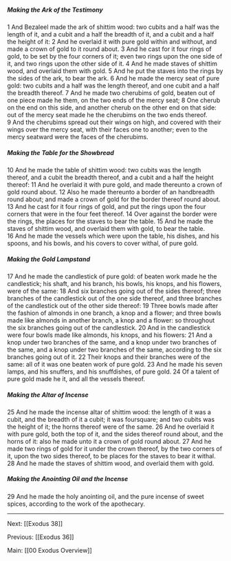 ##### Making the Ark of the Testimony

1 And Bezaleel made the ark of shittim wood: two cubits and a half was the length of it, and a cubit and a half the breadth of it, and a cubit and a half the height of it: 2 And he overlaid it with pure gold within and without, and made a crown of gold to it round about. 3 And he cast for it four rings of gold, to be set by the four corners of it; even two rings upon the one side of it, and two rings upon the other side of it. 4 And he made staves of shittim wood, and overlaid them with gold. 5 And he put the staves into the rings by the sides of the ark, to bear the ark. 6 And he made the mercy seat of pure gold: two cubits and a half was the length thereof, and one cubit and a half the breadth thereof. 7 And he made two cherubims of gold, beaten out of one piece made he them, on the two ends of the mercy seat; 8 One cherub on the end on this side, and another cherub on the other end on that side: out of the mercy seat made he the cherubims on the two ends thereof. 9 And the cherubims spread out their wings on high, and covered with their wings over the mercy seat, with their faces one to another; even to the mercy seatward were the faces of the cherubims.

##### Making the Table for the Showbread

10 And he made the table of shittim wood: two cubits was the length thereof, and a cubit the breadth thereof, and a cubit and a half the height thereof: 11 And he overlaid it with pure gold, and made thereunto a crown of gold round about. 12 Also he made thereunto a border of an handbreadth round about; and made a crown of gold for the border thereof round about. 13 And he cast for it four rings of gold, and put the rings upon the four corners that were in the four feet thereof. 14 Over against the border were the rings, the places for the staves to bear the table. 15 And he made the staves of shittim wood, and overlaid them with gold, to bear the table. 16 And he made the vessels which were upon the table, his dishes, and his spoons, and his bowls, and his covers to cover withal, of pure gold.

##### Making the Gold Lampstand

17 And he made the candlestick of pure gold: of beaten work made he the candlestick; his shaft, and his branch, his bowls, his knops, and his flowers, were of the same: 18 And six branches going out of the sides thereof; three branches of the candlestick out of the one side thereof, and three branches of the candlestick out of the other side thereof: 19 Three bowls made after the fashion of almonds in one branch, a knop and a flower; and three bowls made like almonds in another branch, a knop and a flower: so throughout the six branches going out of the candlestick. 20 And in the candlestick were four bowls made like almonds, his knops, and his flowers: 21 And a knop under two branches of the same, and a knop under two branches of the same, and a knop under two branches of the same, according to the six branches going out of it. 22 Their knops and their branches were of the same: all of it was one beaten work of pure gold. 23 And he made his seven lamps, and his snuffers, and his snuffdishes, of pure gold. 24 Of a talent of pure gold made he it, and all the vessels thereof.

##### Making the Altar of Incense

25 And he made the incense altar of shittim wood: the length of it was a cubit, and the breadth of it a cubit; it was foursquare; and two cubits was the height of it; the horns thereof were of the same. 26 And he overlaid it with pure gold, both the top of it, and the sides thereof round about, and the horns of it: also he made unto it a crown of gold round about. 27 And he made two rings of gold for it under the crown thereof, by the two corners of it, upon the two sides thereof, to be places for the staves to bear it withal. 28 And he made the staves of shittim wood, and overlaid them with gold.

##### Making the Anointing Oil and the Incense

29 And he made the holy anointing oil, and the pure incense of sweet spices, according to the work of the apothecary.

---
Next: [[Exodus 38]]

Previous: [[Exodus 36]]

Main: [[00 Exodus Overview]]